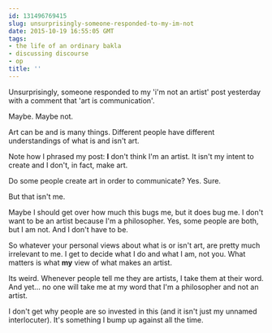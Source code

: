 ```yaml
---
id: 131496769415
slug: unsurprisingly-someone-responded-to-my-im-not
date: 2015-10-19 16:55:05 GMT
tags:
- the life of an ordinary bakla
- discussing discourse
- op
title: ''
---
```

Unsurprisingly, someone responded to my 'i'm not an artist' post yesterday with a comment that 'art is communication'.

Maybe. Maybe not. 

Art can be and is many things. Different people have different understandings of what is and isn't art.

Note how I phrased my post: **I** don't think I'm an artist. It isn't my intent to create and I don't, in fact, make art.

Do some people create art in order to communicate? Yes. Sure.

But that isn't me.

Maybe I should get over how much this bugs me, but it does bug me. I don't want to be an artist because I'm a philosopher. Yes, some people are both, but I am not. And I don't have to be.

So whatever your personal views about what is or isn't art, are pretty much irrelevant to me. I get to decide what I do and what I am, not you. What matters is what **my** view of what makes an artist. 

Its weird. Whenever people tell me they are artists, I take them at their word. And yet... no one will take me at my word that I'm a philosopher and not an artist.

I don't get why people are so invested in this (and it isn't just my unnamed interlocuter). It's something I bump up against all the time.